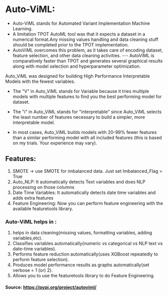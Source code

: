 # Auto-ViML:

- Auto-ViML stands for Automated Variant Implementation Machine Learning. 
- A limitation TPOT AutoML tool was that it expects a dataset in a numerical format.Any missing values handling and data cleaning stuff should be completed prior to the TPOT implementation.
- AutoViML overcomes this problem, as it takes care of encoding dataset, feature selection, and other data cleaning activities. --- AutoViML is comparatively faster than TPOT and generates several graphical results along with model selection and hyperparameter optimization.

Auto_ViML was designed for building High Performance Interpretable Models with the fewest variables. 

- The "V" in Auto_ViML stands for Variable because it tries multiple models with multiple features to find you the best performing model for dataset. 
- The "i" in Auto_ViML stands for "interpretable" since Auto_ViML selects the least number of features necessary to build a simpler, more interpretable model. 

- In most cases, Auto_ViML builds models with 20-99% fewer features than a similar performing model with all included features (this is based on my trials. Your experience may vary).



## Features:
1. SMOTE -> use SMOTE for imbalanced data. Just set Imbalanced_Flag = True
2. Auto_NLP: It automatically detects Text variables and does NLP processing on those columns
3. Date Time Variables: It automatically detects date time variables and adds extra features
4. Feature Engineering: Now you can perform feature engineering with the available featuretools library.


### Auto-ViML helps in :
1. helps in data cleaning(missing values, formatting variables, adding variables,etc).
2. Classifies variables automatically(numeric vs categorical vs NLP text vs date-time variables).
3. Performs feature reduction automatically(uses XGBoost repeatedly to perform feature selection).
4. Produces model performance results as graphs automatically(set verbose = 1 (or) 2).
5. Allows you to use the featuretools library to do Feature Engineering.

#### Source: https://pypi.org/project/autoviml/ 

